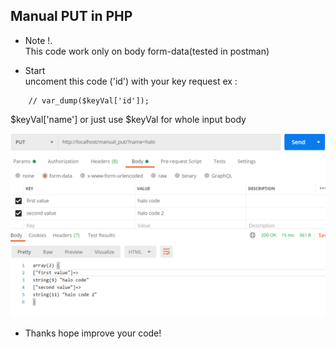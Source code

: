 ## Manual PUT in PHP

- Note !.<br />
  This code work only on body form-data(tested in postman)

- Start <br />
uncoment this code ('id') with your key request ex :
```
    // var_dump($keyVal['id']);
```
$keyVal['name'] or just use $keyVal for whole input body

![Postman](postman.png)

- Thanks
    hope improve your code!
